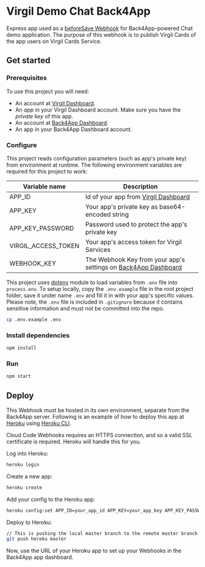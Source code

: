 # Virgil Demo Chat Back4App

Express app used as a [beforeSave Webhook](http://docs.parseplatform.org/cloudcode/guide/#beforesave-webhooks)
for Back4App-powered Chat demo application. The purpose of this webhook is to publish Virgil Cards of the
app users on Virgil Cards Service.

## Get started

### Prerequisites

To use this project you will need:

* An account at [Virgil Dashboard](https://developer.virgilsecurity.com/account/dashboard/).
* An _app_ in your Virgil Dashboard account. Make sure you have the _private key_ of this app.
* An account at [Back4App Dashboard](https://dashboard.back4app.com/).
* An app in your Back4App Dashboard account.

### Configure

This project reads configuration parameters (such as app's private key) from environment at runtime.
The following environment variables are required for this project to work:

| Variable name | Description |
| --- | --- |
| APP_ID | Id of your app from [Virgil Dashboard](https://developer.virgilsecurity.com/account/dashboard/) |
| APP_KEY | Your app's private key as base64-encoded string |
| APP_KEY_PASSWORD | Password used to protect the app's private key |
| VIRGIL_ACCESS_TOKEN | Your app's access token for Virgil Services |
| WEBHOOK_KEY | The Webhook Key from your app's settings on [Back4App Dashboard](https://dashboard.back4app.com/) |

This project uses [dotenv](https://github.com/motdotla/dotenv) module to load variables from `.env` file into
`process.env`. To setup locally, copy the `.env.example` file in the root project folder, save it under name `.env`
and fill it in with your app's specific values. Please note, the `.env` file is included in `.gitignore`
because it contains sensitive information and must not be committed into the repo.

```bash
cp .env.example .env
```

### Install dependencies

```bash
npm install
```

### Run

```bash
npm start
```

## Deploy

This Webhook must be hosted in its own environment, separate from the Back4App server.
Following is an example of how to deploy this app at [Heroku](https://www.heroku.com/) using
[Heroku CLI](https://devcenter.heroku.com/articles/heroku-cli).

Cloud Code Webhooks requires an HTTPS connection, and so a valid SSL certificate is required. Heroku will handle this for you.

Log into Heroku:
```bash
heroku login
```

Create a new app:
```bash
heroku create
```

Add your config to the Heroku app:
```bash
heroku config:set APP_ID=your_app_id APP_KEY=your_app_key APP_KEY_PASSWORD=your_app_key_password VIRGIL_ACCESS_TOKEN=your_access_token WEBHOOK_KEY=your_webhook_key
```

Deploy to Heroku:
```bash
// This is pushing the local master branch to the remote master branch
git push heroku master
```

Now, use the URL of your Heroku app to set up your Webhooks in the Back4App app dashboard.
